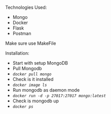 Technologies Used:
- Mongo
- Docker
- Flask
- Postman



Make sure use MakeFile


Installation:
- Start with setup MongoDB
- Pull Mongodb 
- _`docker pull mongo`_
- Check is it installed
- _`docker image ls`_
- Run mongodb as daemon mode
- _`docker run -d -p 27017:27017 mongo:latest`_
- Check is mongodb up
- _`docker ps`_